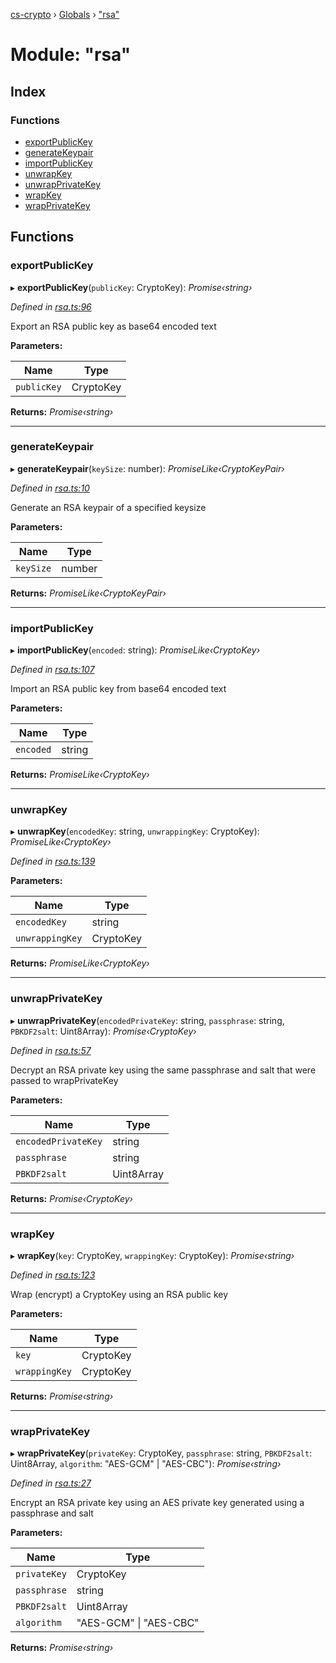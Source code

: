 [cs-crypto](../README.md) › [Globals](../globals.md) › ["rsa"](_rsa_.md)

# Module: "rsa"

## Index

### Functions

* [exportPublicKey](_rsa_.md#exportpublickey)
* [generateKeypair](_rsa_.md#generatekeypair)
* [importPublicKey](_rsa_.md#importpublickey)
* [unwrapKey](_rsa_.md#unwrapkey)
* [unwrapPrivateKey](_rsa_.md#unwrapprivatekey)
* [wrapKey](_rsa_.md#wrapkey)
* [wrapPrivateKey](_rsa_.md#wrapprivatekey)

## Functions

###  exportPublicKey

▸ **exportPublicKey**(`publicKey`: CryptoKey): *Promise‹string›*

*Defined in [rsa.ts:96](https://github.com/very-amused/CS-crypto/blob/52dcd0b/src/rsa.ts#L96)*

Export an RSA public key as base64 encoded text

**Parameters:**

Name | Type |
------ | ------ |
`publicKey` | CryptoKey |

**Returns:** *Promise‹string›*

___

###  generateKeypair

▸ **generateKeypair**(`keySize`: number): *PromiseLike‹CryptoKeyPair›*

*Defined in [rsa.ts:10](https://github.com/very-amused/CS-crypto/blob/52dcd0b/src/rsa.ts#L10)*

Generate an RSA keypair of a specified keysize

**Parameters:**

Name | Type |
------ | ------ |
`keySize` | number |

**Returns:** *PromiseLike‹CryptoKeyPair›*

___

###  importPublicKey

▸ **importPublicKey**(`encoded`: string): *PromiseLike‹CryptoKey›*

*Defined in [rsa.ts:107](https://github.com/very-amused/CS-crypto/blob/52dcd0b/src/rsa.ts#L107)*

Import an RSA public key from base64 encoded text

**Parameters:**

Name | Type |
------ | ------ |
`encoded` | string |

**Returns:** *PromiseLike‹CryptoKey›*

___

###  unwrapKey

▸ **unwrapKey**(`encodedKey`: string, `unwrappingKey`: CryptoKey): *PromiseLike‹CryptoKey›*

*Defined in [rsa.ts:139](https://github.com/very-amused/CS-crypto/blob/52dcd0b/src/rsa.ts#L139)*

**Parameters:**

Name | Type |
------ | ------ |
`encodedKey` | string |
`unwrappingKey` | CryptoKey |

**Returns:** *PromiseLike‹CryptoKey›*

___

###  unwrapPrivateKey

▸ **unwrapPrivateKey**(`encodedPrivateKey`: string, `passphrase`: string, `PBKDF2salt`: Uint8Array): *Promise‹CryptoKey›*

*Defined in [rsa.ts:57](https://github.com/very-amused/CS-crypto/blob/52dcd0b/src/rsa.ts#L57)*

Decrypt an RSA private key using the same passphrase and salt that were passed to wrapPrivateKey

**Parameters:**

Name | Type |
------ | ------ |
`encodedPrivateKey` | string |
`passphrase` | string |
`PBKDF2salt` | Uint8Array |

**Returns:** *Promise‹CryptoKey›*

___

###  wrapKey

▸ **wrapKey**(`key`: CryptoKey, `wrappingKey`: CryptoKey): *Promise‹string›*

*Defined in [rsa.ts:123](https://github.com/very-amused/CS-crypto/blob/52dcd0b/src/rsa.ts#L123)*

Wrap (encrypt) a CryptoKey using an RSA public key

**Parameters:**

Name | Type |
------ | ------ |
`key` | CryptoKey |
`wrappingKey` | CryptoKey |

**Returns:** *Promise‹string›*

___

###  wrapPrivateKey

▸ **wrapPrivateKey**(`privateKey`: CryptoKey, `passphrase`: string, `PBKDF2salt`: Uint8Array, `algorithm`: "AES-GCM" | "AES-CBC"): *Promise‹string›*

*Defined in [rsa.ts:27](https://github.com/very-amused/CS-crypto/blob/52dcd0b/src/rsa.ts#L27)*

Encrypt an RSA private key using an AES private key generated using a passphrase and salt

**Parameters:**

Name | Type |
------ | ------ |
`privateKey` | CryptoKey |
`passphrase` | string |
`PBKDF2salt` | Uint8Array |
`algorithm` | "AES-GCM" &#124; "AES-CBC" |

**Returns:** *Promise‹string›*
